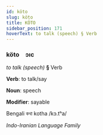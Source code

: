 ```yaml
---
id: köto
slug: köto
title: KÖTO
sidebar_position: 171
hoverText: to talk (speech) § Verb
---
```


### köto&emsp;<span kind="abugida">ɔıc</span>

*to talk (speech)* **§** Verb

**Verb**: to talk/say

**Noun**: speech

**Modifier**: sayable

Bengali কথা kotha /kɔ.tʰa/

*Indo-Iranian Language Family*